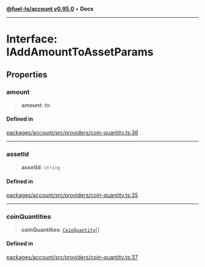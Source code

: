 [**@fuel-ts/account v0.95.0**](../index.md) • **Docs**

***

# Interface: IAddAmountToAssetParams

## Properties

### amount

> **amount**: `BN`

#### Defined in

[packages/account/src/providers/coin-quantity.ts:36](https://github.com/FuelLabs/fuels-ts/blob/520f93c51eb523e7de0fb66083fca60997ac2db5/packages/account/src/providers/coin-quantity.ts#L36)

***

### assetId

> **assetId**: `string`

#### Defined in

[packages/account/src/providers/coin-quantity.ts:35](https://github.com/FuelLabs/fuels-ts/blob/520f93c51eb523e7de0fb66083fca60997ac2db5/packages/account/src/providers/coin-quantity.ts#L35)

***

### coinQuantities

> **coinQuantities**: [`CoinQuantity`](../index.md#coinquantity)[]

#### Defined in

[packages/account/src/providers/coin-quantity.ts:37](https://github.com/FuelLabs/fuels-ts/blob/520f93c51eb523e7de0fb66083fca60997ac2db5/packages/account/src/providers/coin-quantity.ts#L37)
